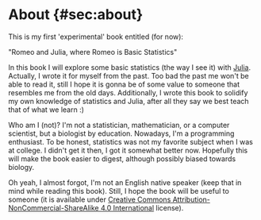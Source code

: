 # About {#sec:about}

This is my first 'experimental' book entitled (for now):

"Romeo and Julia, where Romeo is Basic Statistics"

In this book I will explore some basic statistics (the way I see it) with [Julia](https://julialang.org/). Actually, I wrote it for myself from the past. Too bad the past me won't be able to read it, still I hope it is gonna be of some value to someone that resembles me from the old days. Additionally, I wrote this book to solidify my own knowledge of statistics and Julia, after all they say we best teach that of what we learn :)

Who am I (not)? I'm not a statistician, mathematician, or a computer scientist, but a biologist by education. Nowadays, I'm a programming enthusiast. To be honest, statistics was not my favorite subject when I was at college. I didn't get it then, I got it somewhat better now. Hopefully this will make the book easier to digest, although possibly biased towards biology.

Oh yeah, I almost forgot, I'm not an English native speaker (keep that in mind while reading this book). Still, I hope the book will be useful to someone (it is available under [Creative Commons Attribution-NonCommercial-ShareAlike 4.0 International](http://creativecommons.org/licenses/by-nc-sa/4.0/) license).
